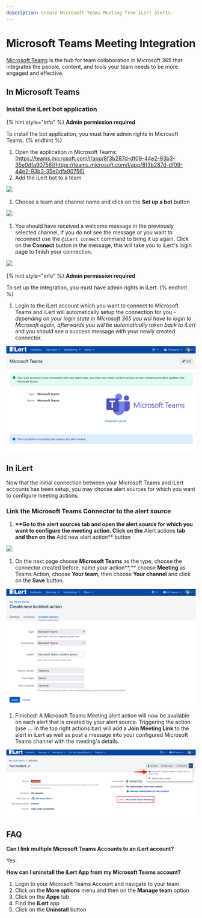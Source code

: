 ```yaml
---
description: Create Microsoft Teams Meeting from iLert alerts.
---
```


# Microsoft Teams Meeting Integration

[Microsoft Teams](https://www.microsoft.com/en-ww/microsoft-teams/group-chat-software) is the hub for team collaboration in Microsoft 365 that integrates the people, content, and tools your team needs to be more engaged and effective.

## In Microsoft Teams <a href="#in-microsoft-teams" id="in-microsoft-teams"></a>

### Install the iLert bot application

{% hint style="info" %}
**Admin permission required**

To install the bot application, you must have admin rights in Microsoft Teams.
{% endhint %}

1. Open the application in Microsoft Teams: [https://teams.microsoft.com/l/app/8f3b287d-df09-44e2-93b3-35e0dfa90756](https://teams.microsoft.com/l/app/8f3b287d-df09-44e2-93b3-35e0dfa90756)
2. Add the iLert bot to a team

![](../../.gitbook/assets/General\_\_Demo\_\_\_\_Microsoft\_Teams.png)

1. Choose a team and channel name and click on the **Set up a bot** button

![](<../../.gitbook/assets/General\_\_Demo\_\_\_\_Microsoft\_Teams (1).png>)

1. You should have received a welcome message in the previously selected channel, if you do not see the message or you want to reconnect use the `@iLert connect` command  to bring it up again. Click on the **Connect** button in the message, this will take you to iLert's login page to finish your connection.

![](<../../.gitbook/assets/General\_\_Demo\_\_\_\_Microsoft\_Teams (2).png>)

{% hint style="info" %}
**Admin permission required**

To set up the integration, you must have admin rights in iLert.
{% endhint %}

1. Login to the iLert account which you want to connect to Microsoft Teams and iLert will automatically setup the connection for you - _depending on your login state in Microsoft 365 you will have to login to Microsoft again, afterwards you will be automatically taken back to iLert_ and you should see a success message with your newly created connector.

![](<../../.gitbook/assets/iLert (97).png>)

## In iLert <a href="#in-ilert" id="in-ilert"></a>

Now that the initial connection between your Microsoft Teams and iLert accounts has been setup, you may choose alert sources for which you want to configure meeting actions.

### Link the Microsoft Teams Connector to the alert source

1. **\*\*Go to the alert sources tab and open the alert source for which you want to configure the meeting action. Click on the** Alert actions **tab and then on the** Add new alert action\*\* button

![](../../.gitbook/assets/Screenshot\_16\_03\_21\_\_16\_04.png)

1. On the next page choose **Microsoft Teams** as the type, choose the connector created before, name your action**,** choose **Meeting** as Teams Action, choose **Your team**, then choose **Your channel** and click on the **Save** button.

![](<../../.gitbook/assets/iLert (99).png>)

1. Finished! A Microsoft Teams Meeting alert action will now be available on each alert that is created by your alert source. Triggering the action (use **...** in the top right actions bar) will add a **Join Meeting Link** to the alert in iLert as well as post a message into your configured Microsoft Teams channel with the meeting's details.

![](<../../.gitbook/assets/iLert (100).png>)

## FAQ <a href="#faq" id="faq"></a>

**Can I link multiple Microsoft Teams Accounts to an iLert account?**

Yes.

**How can I uninstall the iLert App from my Microsoft Teams account?**

1. Login to your Microsoft Teams Account and navigate to your team&#x20;
2. Click on the **More options** menu and then on the **Manage team** option
3. Click on the **Apps** tab
4. Find the **iLert** app
5. Click on the **Uninstall** button
